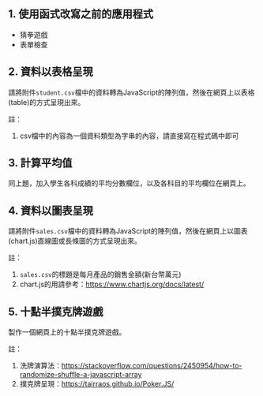 ## 1. 使用函式改寫之前的應用程式

- 猜拳遊戲
- 表單檢查

## 2. 資料以表格呈現

請將附件`student.csv`檔中的資料轉為JavaScript的陣列值，然後在網頁上以表格(table)的方式呈現出來。

註：
1. csv檔中的內容為一個資料類型為字串的內容，請直接寫在程式碼中即可    


## 3. 計算平均值

同上題，加入學生各科成績的平均分數欄位，以及各科目的平均欄位在網頁上。

## 4. 資料以圖表呈現

請將附件`sales.csv`檔中的資料轉為JavaScript的陣列值，然後在網頁上以圖表(chart.js)直線圖或長條圖的方式呈現出來。

註：
1. `sales.csv`的標題是每月產品的銷售金額(新台幣萬元)
2. chart.js的用請參考：https://www.chartjs.org/docs/latest/

## 5. 十點半撲克牌遊戲

製作一個網頁上的十點半撲克牌遊戲。

註：
1. 洗牌演算法：https://stackoverflow.com/questions/2450954/how-to-randomize-shuffle-a-javascript-array
2. 撲克牌呈現：https://tairraos.github.io/Poker.JS/



